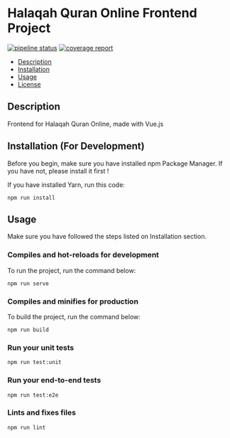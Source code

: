# Halaqah Quran Online Frontend Project

[![pipeline status](https://gitlab.cs.ui.ac.id/ppl-fasilkom-ui/2020/people/halaqah-quran-online-frontend/badges/staging/pipeline.svg)](https://gitlab.cs.ui.ac.id/ppl-fasilkom-ui/2020/people/halaqah-quran-online-frontend/commits/staging)
[![coverage report](https://gitlab.cs.ui.ac.id/ppl-fasilkom-ui/2020/people/halaqah-quran-online-frontend/badges/staging/coverage.svg)](https://gitlab.cs.ui.ac.id/ppl-fasilkom-ui/2020/people/halaqah-quran-online-frontend/commits/staging)


* [Description](#description)
* [Installation](#installation-for-development)
* [Usage](#usage)
* [License](#license)

## Description

Frontend for Halaqah Quran Online, made with Vue.js

## Installation (For Development)
Before you begin, make sure you have installed npm Package Manager. If you have not, please install it first !

If you have installed Yarn, run this code:
```
npm run install
```

## Usage
Make sure you have followed the steps listed on Installation section.

### Compiles and hot-reloads for development
To run the project, run the command below:
```
npm run serve
```

### Compiles and minifies for production
To build the project, run the command below:
```
npm run build
```

### Run your unit tests
```
npm run test:unit
```

### Run your end-to-end tests
```
npm run test:e2e
```

### Lints and fixes files
```
npm run lint
```
